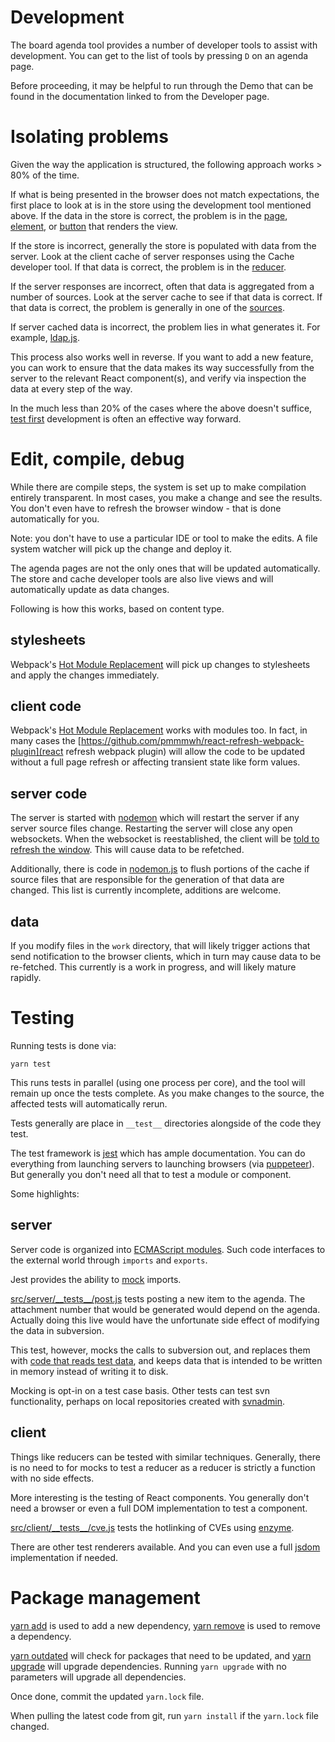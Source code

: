 # Development

The board agenda tool provides a number of developer tools
to assist with development.  You can get to the list of
tools by pressing <code>D</code> on an agenda page.

Before proceeding, it may be helpful to run through the Demo
that can be found in the documentation linked to from the
Developer page.

# Isolating problems

Given the way the application is structured, the following
approach works > 80% of the time.

If what is being presented in the browser does not match
expectations, the first place to look at is in the store
using the development tool mentioned above.  If the data
in the store is correct, the problem is in the
[page](../../src/client/pages),
[element](../../src/client/elements), or
[button](../../src/client/buttons) that renders the view.

If the store is incorrect, generally the store is populated
with data from the server.  Look at the client cache of
server responses using the Cache developer tool.  If that
data is correct, the problem is in the
[reducer](../../src/client/reducers).

If the server responses are incorrect, often that data is
aggregated from a number of sources.  Look at the server cache
to see if that data is correct.  If that data is correct,
the problem is generally in one of the
[sources](../src/server/sources).

If server cached data is incorrect, the problem lies in
what generates it.  For example,
[ldap.js](../../src/server/ldap.js).

This process also works well in reverse.  If you want to add
a new feature, you can work to ensure that the data makes its
way successfully from the server to the relevant React
component(s), and verify via inspection the data at every step
of the way.

In the much less than 20% of the cases where the above doesn't
suffice, [test first](http://www.extremeprogramming.org/rules/testfirst.html)
development is often an effective way forward.

# Edit, compile, debug

While there are compile steps, the system is set up to make
compilation entirely transparent.  In most cases, you make a change
and see the results.  You don't even have to refresh the browser
window - that is done automatically for you.

Note: you don't have to use a particular IDE or tool to make
the edits.  A file system watcher will pick up the change and
deploy it.

The agenda pages are not the only ones that will be updated
automatically.  The store and cache developer tools are also
live views and will automatically update as data changes.

Following is how this works, based on content type.

## stylesheets

Webpack's [Hot Module Replacement](https://webpack.js.org/guides/hot-module-replacement/#hmr-with-stylesheets)
will pick up changes to stylesheets and apply the changes
immediately.

## client code

Webpack's [Hot Module Replacement](https://webpack.js.org/guides/hot-module-replacement/) works with modules too.
In fact, in many cases the
[https://github.com/pmmmwh/react-refresh-webpack-plugin](react refresh webpack
plugin) will allow the code to be updated without a full page refresh or
affecting transient state like form values.

## server code

The server is started with
[nodemon](https://www.npmjs.com/package/nodemon) which will
restart the server if any server source files change.  Restarting
the server will close any open websockets.  When the websocket is
reestablished, the client will be
[told to refresh the window](./websocket.md#startup--authentication).
This will cause data to be refetched.

Additionally, there is code in [nodemon.js](../../nodemon.js)
to flush portions of the cache if source files that are
responsible for the generation of that data are changed.
This list is currently incomplete, additions are welcome.

## data

If you modify files in the `work` directory, that will likely
trigger actions that send notification to the browser clients,
which in turn may cause data to be re-fetched.  This currently
is a work in progress, and will likely mature rapidly.

# Testing

Running tests is done via:

    yarn test

This runs tests in parallel (using one process per core), and the tool
will remain up once the tests complete.  As you make changes to
the source, the affected tests will automatically rerun.

Tests generally are place in `__test__` directories alongside
of the code they test.

The test framework is [jest](https://jestjs.io/) which has ample
documentation.  You can do everything from launching servers to
launching browsers (via [puppeteer](https://jestjs.io/docs/en/puppeteer)).
But generally you don't need all that to test a module or
component.

Some highlights:

## server

Server code is organized into
[ECMAScript modules](https://nodejs.org/api/esm.html).
Such code interfaces to the external world through `imports`
and `exports`.

Jest provides the ability to
[mock](https://jestjs.io/docs/en/manual-mocks) imports.

[src/server/\_\_tests\_\_/post.js](../../src/server/__tests__/post.js#L1)
tests posting a new item to the agenda.  The attachment number
that would be generated would depend on the agenda.  Actually
doing this live would have the unfortunate side effect of
modifying the data in subversion.

This test, however, mocks the calls to subversion out, and
replaces them with
[code that reads test data](../../src/server/__mocks__/svn.js),
and keeps data that is intended to be written in memory instead
of writing it to disk.

Mocking is opt-in on a test case basis.  Other tests can
test svn functionality, perhaps on local repositories created
with
[svnadmin](http://svnbook.red-bean.com/en/1.7/svn.ref.svnadmin.html).

## client

Things like reducers can be tested with similar techniques.
Generally, there is no need to for mocks to test a reducer
as a reducer is strictly a function with no side effects.

More interesting is the testing of React components.  You
generally don't need a browser or even a full DOM implementation
to test a component.

[src/client/\_\_tests\_\_/cve.js](../../src/client/__tests__/cve.js)
tests the hotlinking of CVEs using
[enzyme](https://enzymejs.github.io/enzyme/docs/guides/jest.html).

There are other test renderers available.  And you can even use
a full [jsdom](https://github.com/jsdom/jsdom) implementation if
needed.

# Package management

[yarn add](https://yarnpkg.com/en/docs/cli/add/) is used
to add a new dependency,
[yarn remove](https://yarnpkg.com/en/docs/cli/remove/) is
used to remove a dependency.

[yarn outdated](https://yarnpkg.com/en/docs/cli/outdated/) will
check for packages that need to be updated, and
[yarn upgrade](https://yarnpkg.com/en/docs/cli/upgrade/) will
upgrade dependencies.  Running `yarn upgrade` with no parameters
will upgrade all dependencies.

Once done, commit the updated `yarn.lock` file.

When pulling the latest code from git, run `yarn install`
if the `yarn.lock` file changed.
